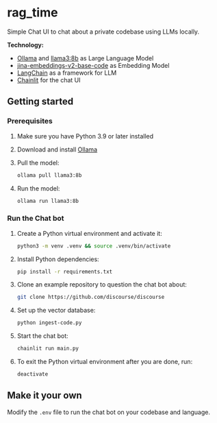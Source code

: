 # rag_time

Simple Chat UI to chat about a private codebase using LLMs locally.

**Technology:**

- [Ollama](https://ollama.ai/) and [llama3:8b](https://ollama.com/library/llama3:8b) as Large Language Model
- [jina-embeddings-v2-base-code](https://jina.ai/news/elevate-your-code-search-with-new-jina-code-embeddings) as Embedding Model
- [LangChain](https://python.langchain.com/en/latest/modules/models/llms/integrations/huggingface_hub.html) as a framework for LLM
- [Chainlit](https://docs.chainlit.io/) for the chat UI

## Getting started

### Prerequisites

1. Make sure you have Python 3.9 or later installed
2. Download and install [Ollama](https://ollama.com/download)
3. Pull the model:

   ```bash
   ollama pull llama3:8b
   ```

4. Run the model:

   ```bash
   ollama run llama3:8b
   ```

### Run the Chat bot

1. Create a Python virtual environment and activate it:

   ```bash
   python3 -m venv .venv && source .venv/bin/activate
   ```

2. Install Python dependencies:

   ```bash
   pip install -r requirements.txt
   ```

3. Clone an example repository to question the chat bot about:

   ```bash
   git clone https://github.com/discourse/discourse
   ```

4. Set up the vector database:

   ```bash
   python ingest-code.py
   ```

5. Start the chat bot:

   ```bash
   chainlit run main.py
   ```

6. To exit the Python virtual environment after you are done, run:

   ```bash
   deactivate
   ```

## Make it your own

Modify the `.env` file to run the chat bot on your codebase and language.
